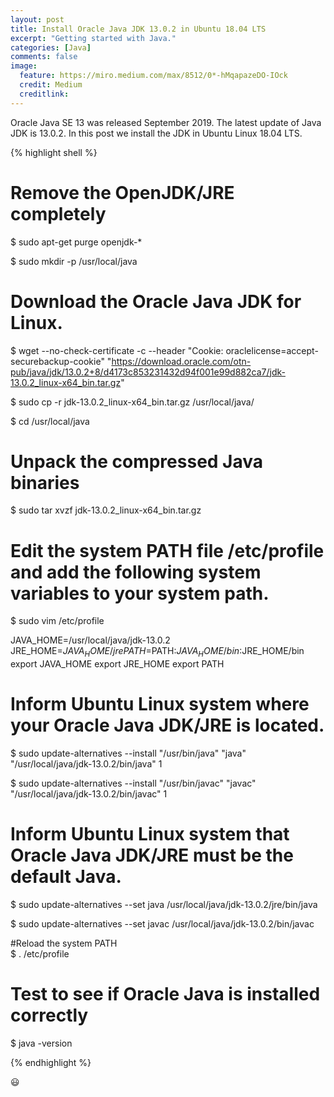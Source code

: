 ```yaml
---
layout: post
title: Install Oracle Java JDK 13.0.2 in Ubuntu 18.04 LTS
excerpt: "Getting started with Java."
categories: [Java]
comments: false
image:
  feature: https://miro.medium.com/max/8512/0*-hMqapazeDO-IOck
  credit: Medium
  creditlink: 
---
```

Oracle Java SE 13 was released September 2019. The latest update of Java JDK is 13.0.2. In this post we install the JDK in Ubuntu Linux 18.04 LTS.


{% highlight shell %}
# Remove the OpenJDK/JRE completely 
$ sudo apt-get purge openjdk-\* 

$ sudo mkdir -p /usr/local/java 

# Download the Oracle Java JDK for Linux.
$ wget --no-check-certificate -c --header  "Cookie: oraclelicense=accept-securebackup-cookie" "https://download.oracle.com/otn-pub/java/jdk/13.0.2+8/d4173c853231432d94f001e99d882ca7/jdk-13.0.2_linux-x64_bin.tar.gz"

$ sudo cp -r jdk-13.0.2_linux-x64_bin.tar.gz /usr/local/java/

$ cd /usr/local/java

# Unpack the compressed Java binaries
$ sudo tar xvzf jdk-13.0.2_linux-x64_bin.tar.gz

# Edit the system PATH file /etc/profile and add the following system variables to your system path.
$ sudo vim /etc/profile

JAVA_HOME=/usr/local/java/jdk-13.0.2
JRE_HOME=$JAVA_HOME/jre
PATH=$PATH:$JAVA_HOME/bin:$JRE_HOME/bin
export JAVA_HOME
export JRE_HOME
export PATH

# Inform Ubuntu Linux system where your Oracle Java JDK/JRE is located.
$ sudo update-alternatives --install "/usr/bin/java" "java" "/usr/local/java/jdk-13.0.2/bin/java" 1

$ sudo update-alternatives --install "/usr/bin/javac" "javac" "/usr/local/java/jdk-13.0.2/bin/javac" 1

# Inform Ubuntu Linux system that Oracle Java JDK/JRE must be the default Java.
$ sudo update-alternatives --set java /usr/local/java/jdk-13.0.2/jre/bin/java

$ sudo update-alternatives --set javac /usr/local/java/jdk-13.0.2/bin/javac

#Reload the system PATH  
$ . /etc/profile

# Test to see if Oracle Java is installed correctly
$ java -version

{% endhighlight %}

:smiley:
